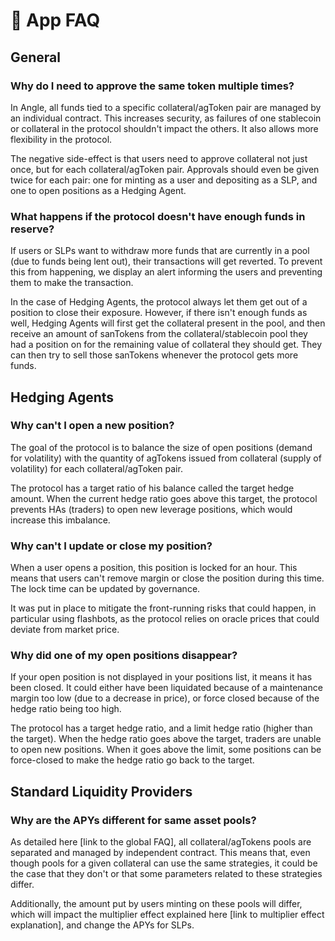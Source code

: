 # 🧐 App FAQ

## General

### Why do I need to approve the same token multiple times?

In Angle, all funds tied to a specific collateral/agToken pair are managed by an individual contract. This increases security, as failures of one stablecoin or collateral in the protocol shouldn't impact the others. It also allows more flexibility in the protocol.

The negative side-effect is that users need to approve collateral not just once, but for each collateral/agToken pair. Approvals should even be given twice for each pair: one for minting as a user and depositing as a SLP, and one to open positions as a Hedging Agent.

### What happens if the protocol doesn't have enough funds in reserve?

If users or SLPs want to withdraw more funds that are currently in a pool (due to funds being lent out), their transactions will get reverted. To prevent this from happening, we display an alert informing the users and preventing them to make the transaction.

In the case of Hedging Agents, the protocol always let them get out of a position to close their exposure. However, if there isn't enough funds as well, Hedging Agents will first get the collateral present in the pool, and then receive an amount of sanTokens from the collateral/stablecoin pool they had a position on for the remaining value of collateral they should get. They can then try to sell those sanTokens whenever the protocol gets more funds.

## Hedging Agents

### Why can't I open a new position?

The goal of the protocol is to balance the size of open positions (demand for volatility) with the quantity of agTokens issued from collateral (supply of volatility) for each collateral/agToken pair.

The protocol has a target ratio of his balance called the target hedge amount. When the current hedge ratio goes above this target, the protocol prevents HAs (traders) to open new leverage positions, which would increase this imbalance.

### Why can't I update or close my position?

When a user opens a position, this position is locked for an hour. This means that users can't remove margin or close the position during this time. The lock time can be updated by governance.

It was put in place to mitigate the front-running risks that could happen, in particular using flashbots, as the protocol relies on oracle prices that could deviate from market price.

### Why did one of my open positions disappear?

If your open position is not displayed in your positions list, it means it has been closed. It could either have been liquidated because of a maintenance margin too low (due to a decrease in price), or force closed because of the hedge ratio being too high.

The protocol has a target hedge ratio, and a limit hedge ratio (higher than the target). When the hedge ratio goes above the target, traders are unable to open new positions. When it goes above the limit, some positions can be force-closed to make the hedge ratio go back to the target.

## Standard Liquidity Providers

### Why are the APYs different for same asset pools?

As detailed here [link to the global FAQ], all collateral/agTokens pools are separated and managed by independent contract. This means that, even though pools for a given collateral can use the same strategies, it could be the case that they don't or that some parameters related to these strategies differ.

Additionally, the amount put by users minting on these pools will differ, which will impact the multiplier effect explained here [link to multiplier effect explanation], and change the APYs for SLPs.
